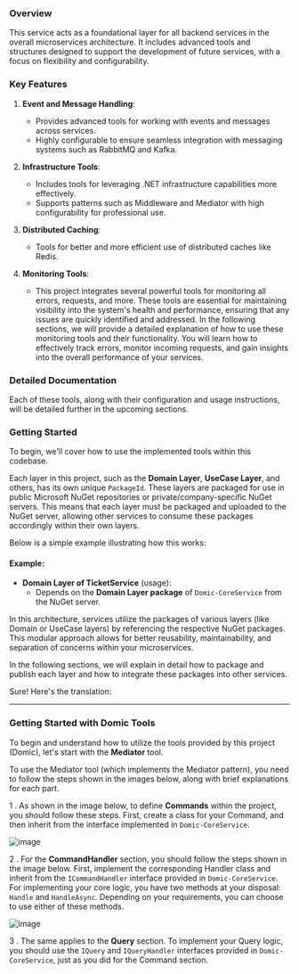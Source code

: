 ### Overview

This service acts as a foundational layer for all backend services in the overall microservices architecture. It includes advanced tools and structures designed to support the development of future services, with a focus on flexibility and configurability.

### Key Features

1. **Event and Message Handling**:
    - Provides advanced tools for working with events and messages across services.
    - Highly configurable to ensure seamless integration with messaging systems such as RabbitMQ and Kafka.

2. **Infrastructure Tools**:
    - Includes tools for leveraging .NET infrastructure capabilities more effectively.
    - Supports patterns such as Middleware and Mediator with high configurability for professional use.

3. **Distributed Caching**:
    - Tools for better and more efficient use of distributed caches like Redis.

4. **Monitoring Tools**:
   - This project integrates several powerful tools for monitoring all errors, requests, and more. These tools are essential for maintaining visibility into the system's health and performance, ensuring that any issues are quickly identified and addressed.
     In the following sections, we will provide a detailed explanation of how to use these monitoring tools and their functionality. You will learn how to effectively track errors, monitor incoming requests, and gain insights into the overall performance of your services.

### Detailed Documentation

Each of these tools, along with their configuration and usage instructions, will be detailed further in the upcoming sections.

### Getting Started

To begin, we'll cover how to use the implemented tools within this codebase.

Each layer in this project, such as the **Domain Layer**, **UseCase Layer**, and others, has its own unique `PackageId`. These layers are packaged for use in public Microsoft NuGet repositories or private/company-specific NuGet servers. This means that each layer must be packaged and uploaded to the NuGet server, allowing other services to consume these packages accordingly within their own layers.

Below is a simple example illustrating how this works:

#### Example:

- **Domain Layer of TicketService** (usage):
   - Depends on the **Domain Layer package** of `Domic-CoreService` from the NuGet server.

In this architecture, services utilize the packages of various layers (like Domain or UseCase layers) by referencing the respective NuGet packages. This modular approach allows for better reusability, maintainability, and separation of concerns within your microservices.

In the following sections, we will explain in detail how to package and publish each layer and how to integrate these packages into other services.

Sure! Here's the translation:

---

### Getting Started with Domic Tools

To begin and understand how to utilize the tools provided by this project (Domic), let's start with the **Mediator** tool.

To use the Mediator tool (which implements the Mediator pattern), you need to follow the steps shown in the images below, along with brief explanations for each part.

1 . As shown in the image below, to define **Commands** within the project, you should follow these steps. First, create a class for your Command, and then inherit from the interface implemented in `Domic-CoreService`.

![image](https://github.com/user-attachments/assets/f61cff8d-fd8e-4a03-82f2-7122ff389f9a)

2 . For the **CommandHandler** section, you should follow the steps shown in the image below. First, implement the corresponding Handler class and inherit from the `ICommandHandler` interface provided in `Domic-CoreService`. For implementing your core logic, you have two methods at your disposal: `Handle` and `HandleAsync`. Depending on your requirements, you can choose to use either of these methods.

![image](https://github.com/user-attachments/assets/224654f2-5886-4acc-8e65-ba3fbd2bd714)

3 . The same applies to the **Query** section. To implement your Query logic, you should use the `IQuery` and `IQueryHandler` interfaces provided in `Domic-CoreService`, just as you did for the Command section.
